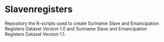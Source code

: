 # Slavenregisters

Repository the R-scripts used to create Suriname Slave and Emancipation Registers Dataset Version 1.0 and Suriname Slave and Emancipation Registers Dataset Version 1.1.


